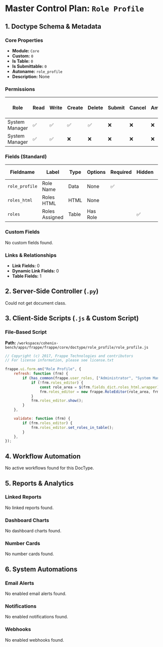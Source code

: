 # Master Control Plan: `Role Profile`

## 1. Doctype Schema & Metadata

### Core Properties
- **Module:** `Core`
- **Custom:** `0`
- **Is Table:** `0`
- **Is Submittable:** `0`
- **Autoname:** `role_profile`
- **Description:** None

### Permissions
| Role | Read | Write | Create | Delete | Submit | Cancel | Amend | Report | Import | Export | Print | Email | Share | Set User Perms |
|---|---|---|---|---|---|---|---|---|---|---|---|---|---|---|
| System Manager | ✅ | ✅ | ✅ | ✅ | ❌ | ❌ | ❌ | ✅ | ❌ | ✅ | ✅ | ✅ | ✅ | ❌ |
| System Manager | ✅ | ✅ | ❌ | ❌ | ❌ | ❌ | ❌ | ✅ | ❌ | ✅ | ✅ | ✅ | ✅ | ❌ |


### Fields (Standard)
| Fieldname | Label | Type | Options | Required | Hidden | Read Only | Default | Description |
|---|---|---|---|---|---|---|---|---|
| `role_profile` | Role Name | Data | None | ✅ |  |  | None | None |
| `roles_html` | Roles HTML | HTML | None |  |  | ✅ | None | None |
| `roles` | Roles Assigned | Table | Has Role |  | ✅ | ✅ | None | None |


### Custom Fields
No custom fields found.


### Links & Relationships
- **Link Fields:** 0
- **Dynamic Link Fields:** 0
- **Table Fields:** 1

## 2. Server-Side Controller (`.py`)
Could not get document class.


## 3. Client-Side Scripts (`.js` & Custom Script)
### File-Based Script
**Path:** `/workspace/cohenix-bench/apps/frappe/frappe/core/doctype/role_profile/role_profile.js`
```javascript
// Copyright (c) 2017, Frappe Technologies and contributors
// For license information, please see license.txt

frappe.ui.form.on("Role Profile", {
	refresh: function (frm) {
		if (has_common(frappe.user_roles, ["Administrator", "System Manager"])) {
			if (!frm.roles_editor) {
				const role_area = $(frm.fields_dict.roles_html.wrapper);
				frm.roles_editor = new frappe.RoleEditor(role_area, frm);
			}
			frm.roles_editor.show();
		}
	},

	validate: function (frm) {
		if (frm.roles_editor) {
			frm.roles_editor.set_roles_in_table();
		}
	},
});

```




## 4. Workflow Automation
No active workflows found for this DocType.


## 5. Reports & Analytics
### Linked Reports
No linked reports found.


### Dashboard Charts
No dashboard charts found.


### Number Cards
No number cards found.


## 6. System Automations
### Email Alerts
No enabled email alerts found.


### Notifications
No enabled notifications found.


### Webhooks
No enabled webhooks found.

